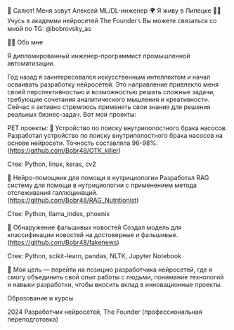 👋 Салют! Меня зовут Алексей
ML/DL-инженер
🌍 Я живу в Липецке
👨‍🎓 Учусь в академии нейросетей The Founder
📞 Вы можете связаться со мной по TG: @bobrovsky_as

👨‍💻 Обо мне

Я дипломированный инженер-программист промышленной автоматизации.

Год назад я заинтересовался искусственным интеллектом и начал осваивать разработку нейросетей. Это направление привлекло меня своей перспективностью и возможностью решать сложные задачи, требующие сочетания аналитического мышления и креативности. Сейчас я активно стремлюсь применять свои знания для решения реальных бизнес-задач. Вот мои проекты:



PET проекты:
📌 Устройство по поиску внутриполостного брака насосов.
Разработал устройство по поиску внутриполостного брака насосов на основе нейросети. Точность составляла 96-98%. (https://github.com/Bobr48/OTK_killer)

Стек: Python, linux, keras, cv2

📌 Нейро-помощник для помощи в нутрициологии
Разработал RAG систему для помощи в нутрициологии с применением метода отслеживания галлюцинаций. (https://github.com/Bobr48/RAG_Nutritionist)

Стек: Python, llama_index, phoenix

📌 Обнаружение фальшивых новостей 
Создал модель для классификации новостей на достоверные и фальшивые. (https://github.com/Bobr48/fakenews)

Стек: Python, scikit-learn, pandas, NLTK, Jupyter Notebook

🎯 Моя цель — перейти на позицию разработчика нейросетей, где я смогу объединить свой опыт работы с людьми, понимание технологий и навыки разработки, чтобы вносить вклад в инновационные проекты.

Образование и курсы

2024 Разработчик нейросетей, The Founder (профессиональная переподготовка)

